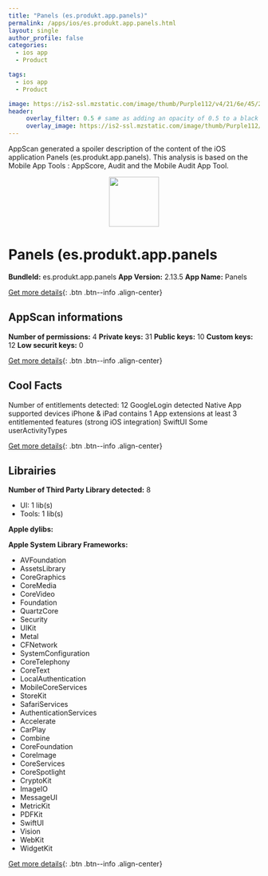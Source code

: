 ```yaml
---
title: "Panels (es.produkt.app.panels)"
permalink: /apps/ios/es.produkt.app.panels.html
layout: single
author_profile: false
categories: 
  - ios app 
  - Product 

tags: 
  - ios app 
  - Product 

image: https://is2-ssl.mzstatic.com/image/thumb/Purple112/v4/21/6e/45/216e45d9-9563-cdb9-da70-230153c67579/AppIcon-1x_U007emarketing-0-10-0-85-220.png/512x512bb.jpg
header: 
     overlay_filter: 0.5 # same as adding an opacity of 0.5 to a black background
     overlay_image: https://is2-ssl.mzstatic.com/image/thumb/Purple112/v4/21/6e/45/216e45d9-9563-cdb9-da70-230153c67579/AppIcon-1x_U007emarketing-0-10-0-85-220.png/512x512bb.jpg
---
```

AppScan generated a spoiler description of the content of the iOS application Panels (es.produkt.app.panels). This analysis is based on the Mobile App Tools : AppScore, Audit and the Mobile Audit App Tool.

  
  
<div style="text-align: center;"><img src="https://is2-ssl.mzstatic.com/image/thumb/Purple112/v4/21/6e/45/216e45d9-9563-cdb9-da70-230153c67579/AppIcon-1x_U007emarketing-0-10-0-85-220.png/512x512bb.jpg" width="100" height="100"></div>  
  
# Panels (es.produkt.app.panels

**BundleId:** es.produkt.app.panels
**App Version:** 2.13.5
**App Name:** Panels


[Get more details](/pricing.html){: .btn .btn--info .align-center}  
  
## AppScan informations 

**Number of permissions:** 4
**Private keys:** 31
**Public keys:** 10
**Custom keys:** 12
**Low securit keys:** 0
  
[Get more details](/pricing.html){: .btn .btn--info .align-center}

## Cool Facts

Number of entitlements detected: 12
GoogleLogin detected
Native App
supported devices iPhone & iPad
contains 1 App extensions
at least 3 entitlemented features (strong iOS integration)
SwiftUI
Some userActivityTypes
  
[Get more details](/pricing.html){: .btn .btn--info .align-center}

## Librairies 
**Number of Third Party Library detected:** 8
- UI: 1 lib(s)
- Tools: 1 lib(s)

**Apple dylibs:**


**Apple System Library Frameworks:**
- AVFoundation
- AssetsLibrary
- CoreGraphics
- CoreMedia
- CoreVideo
- Foundation
- QuartzCore
- Security
- UIKit
- Metal
- CFNetwork
- SystemConfiguration
- CoreTelephony
- CoreText
- LocalAuthentication
- MobileCoreServices
- StoreKit
- SafariServices
- AuthenticationServices
- Accelerate
- CarPlay
- Combine
- CoreFoundation
- CoreImage
- CoreServices
- CoreSpotlight
- CryptoKit
- ImageIO
- MessageUI
- MetricKit
- PDFKit
- SwiftUI
- Vision
- WebKit
- WidgetKit


  
[Get more details](/pricing.html){: .btn .btn--info .align-center}

